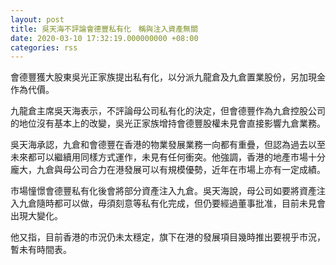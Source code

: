 ```yaml
---
layout: post
title: 吳天海不評論會德豐私有化　稱與注入資產無關
date: 2020-03-10 17:32:19.000000000 +08:00
categories: rss
---
```


會德豐獲大股東吳光正家族提出私有化，以分派九龍倉及九倉置業股份，另加現金作為代價。

九龍倉主席吳天海表示，不評論母公司私有化的決定，但會德豐作為九倉控股公司的地位沒有基本上的改變，吳光正家族增持會德豐股權未見會直接影響九倉業務。

吳天海承認，九倉和會德豐在香港的物業發展業務一向都有重疊，但認為過去以至未來都可以繼續用同樣方式運作，未見有任何衝突。他強調，香港的地產市場十分龐大，九倉與母公司合力在港發展可以有規模優勢，近年在市場上亦有一定成績。

市場憧憬會德豐私有化後會將部分資產注入九倉。吳天海說，母公司如要將資產注入九倉隨時都可以做，毋須刻意等私有化完成，但仍要經過董事批准，目前未見會出現大變化。

他又指，目前香港的市況仍未太穩定，旗下在港的發展項目幾時推出要視乎市況，暫未有時間表。

